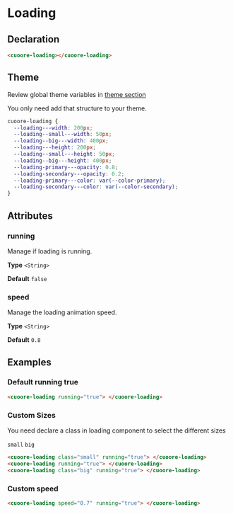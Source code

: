 # Loading

## Declaration

```html
<cuoore-loading></cuoore-loading>
```

## Theme

Review global theme variables in [theme section](../../theme/theme.md)

You only need add that structure to your theme.

```css
cuoore-loading {
  --loading---width: 200px;
  --loading--small---width: 50px;
  --loading--big---width: 400px;
  --loading---height: 200px;
  --loading--small---height: 50px;
  --loading--big---height: 400px;
  --loading-primary---opacity: 0.8;
  --loading-secondary---opacity: 0.2;
  --loading-primary---color: var(--color-primary);
  --loading-secondary---color: var(--color-secondary);
}
```

## Attributes

### running

Manage if loading is running.

**Type** `<String>`

**Default** `false`

### speed

Manage the loading animation speed.

**Type** `<String>`

**Default** `0.8`

## Examples

### Default running true

```html
<cuoore-loading running="true"> </cuoore-loading>
```

### Custom Sizes

You need declare a class in loading component to select the different sizes

`small`
`big`

```html
<cuoore-loading class="small" running="true"> </cuoore-loading>
<cuoore-loading running="true"> </cuoore-loading>
<cuoore-loading class="big" running="true"> </cuoore-loading>
```

### Custom speed

```html
<cuoore-loading speed="0.7" running="true"> </cuoore-loading>
```

